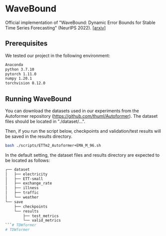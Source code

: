 # WaveBound

Official implementation of "WaveBound: Dynamic Error Bounds for Stable Time Series Forecasting" (NeurIPS 2022). [[arxiv]](https://arxiv.org/abs/2210.14303)

## Prerequisites

We tested our project in the following environment:

```bash
Anaconda
python 3.7.10
pytorch 1.11.0
numpy 1.20.1
torchvision 0.12.0
```

## Running WaveBound

You can download the datasets used in our experiments from the Autoformer repository (https://github.com/thuml/Autoformer).
The dataset files should be located in "./dataset/...".

Then, if you run the script below, checkpoints and validation/test results will be saved in the results directory.

```bash
bash ./scripts/ETTm2_Autoformer+EMA_M_96.sh
```

In the default setting, the dataset files and results directory are expected to be located as follows:

```bash
┌── dataset
│   ├── electricity
│   ├── ETT-small
│   ├── exchange_rate
│   ├── illness
│   ├── traffic
│   └── weather
└── save
    ├── checkpoints
    └── results
        ├── test_metrics
        └── valid_metrics
```# TDWformer
# TDWformer
